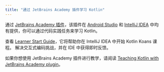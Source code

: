 ```yaml
---
title: "通过 JetBrains Academy 插件学习 Kotlin"
---
```

通过 [JetBrains Academy 插件](https://plugins.jetbrains.com/plugin/10081-jetbrains-academy)，该插件在 [Android Studio](https://developer.android.com/studio) 和 [IntelliJ IDEA](https://www.jetbrains.com/idea/) 中均有提供，你可以通过代码实践任务来学习 Kotlin。

查看 [Learner Start Guide](https://plugins.jetbrains.com/plugin/10081-jetbrains-academy/docs/learner-start-guide.html?section=Kotlin%20Koans)，它将帮助你在 IntelliJ IDEA 中开始 Kotlin Koans 课程。
解决交互式编码挑战，并在 IDE 中获得即时反馈。

如果你想使用 JetBrains Academy 插件进行教学，请阅读 [Teaching Kotlin with JetBrains Academy plugin](edu-tools-educator)。